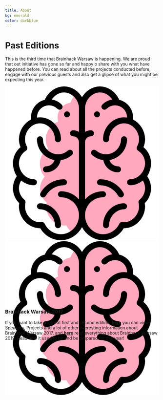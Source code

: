 ```yaml
---
title: About
bg: emerald
color: darkblue
---
```


# Past Editions

This is the third time that Brainhack Warsaw is happening. We are proud that out initiative has gone so far and happy o share with you what have happened before. You can read about all the projects conducted before, engage with our previous guests and also get a glipse of what you might be expecting this year. 

<div class="nav3" style="height:705px;">
<a href="https://brainhackwarsaw2017.github.io/" target="_blank">
 <img src="img/brain_ico.png" alt="bh2017">
</a>

<a href="https://brainhackwarsaw2019.github.io" target="_blank">
 <img src="img/brain_ico.png" alt="bh2019">
</a>
</div>

### Brainhack Warsaw 2017
If you want to take a look at first and second edition: [**here**](https://brainhackwarsaw2017.github.io/) you can view: Speakers, Projects and a lot of other interesting information about Brainhack Warsaw 2017, and [**here**](https://brainhackwarsaw2019.github.io/) read everything about Brainhack Warsaw 2019. Read how it used to be and be prepared for this year!

